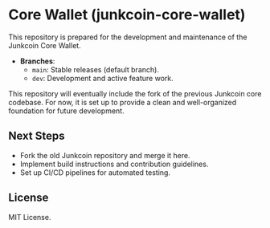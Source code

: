 # Core Wallet (junkcoin-core-wallet)
This repository is prepared for the development and maintenance of the Junkcoin Core Wallet.

- **Branches**:
  - `main`: Stable releases (default branch).
  - `dev`: Development and active feature work.

This repository will eventually include the fork of the previous Junkcoin core codebase. For now, it is set up to provide a clean and well-organized foundation for future development.

## Next Steps
- Fork the old Junkcoin repository and merge it here.
- Implement build instructions and contribution guidelines.
- Set up CI/CD pipelines for automated testing.

## License
MIT License.

